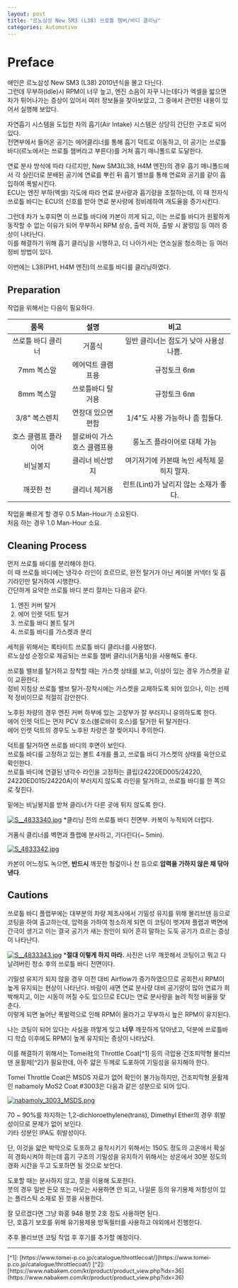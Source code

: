 ```yaml
---
layout: post
title: "르노삼성 New SM3 (L38) 쓰로틀 챔버/바디 클리닝"
categories: Automotive
---
```


# Preface
애인은 르노삼성 New SM3 (L38) 2010년식을 몰고 다닌다.  
그런데 무부하(Idle)시 RPM이 너무 높고, 엔진 소음이 자꾸 나는데다가 엑셀을 밟으면 차가 튀어나가는 증상이 있어서 여러 정보들을 찾아보았고, 그 중에서 관련된 내용이 있어서 실행해 보았다.  

자연흡기 시스템을 도입한 차의 흡기(Air Intake) 시스템은 상당히 간단한 구조로 되어 있다.  
전면부에서 들어온 공기는 에어클리너를 통해 흡기 덕트로 이동하고, 이 공기는 쓰로틀 바디(르노에서는 쓰로틀 챔버라고 부른다)를 거쳐 흡기 매니폴드로 도달한다.  
<!--excerpt-->

연료 분사 방식에 따라 다르지만, New SM3(L38, H4M 엔진)의 경우 흡기 매니폴드에서 각 실린더로 분배된 공기에 연료를 뿌린 뒤 흡기 밸브를 통해 연료와 공기를 같이 흡입하여 폭발시킨다.  
ECU는 엔진 부하(엑셀) 각도에 따라 연료 분사량과 흡기량을 조절하는데, 이 때 전자식 쓰로틀 바디는 ECU의 신호를 받아 연료 분사량에 정비례하여 개도율을 증가시킨다.  

그런데 차가 노후되면 이 쓰로틀 바디에 카본이 끼게 되고, 이는 쓰로틀 바디가 원활하게 동작할 수 없는 이유가 되어 무부하시 RPM 상승, 출력 저하, 출발 시 꿀렁임 등 여러 증상이 나타난다.  
이를 해결하기 위해 흡기 클리닝을 시행하고, 더 나아가서는 연소실을 청소하는 등 여러 정비 방법이 있다.  

이번에는 L38(PH1, H4M 엔진)의 쓰로틀 바디를 클리닝하였다.

## Preparation

작업을 위해서는 다음이 필요하다.

| 품목 | 설명 | 비고 |
| :--: | :--: | :--: |
| 쓰로틀 바디 클리너 | 거품식 | 일반 클리너는 점도가 낮아 사용성 나쁨. |
| 7mm 복스알 | 에어덕트 클램프용 | 규정토크 6㎚ |
| 8mm 복스알 | 쓰로틀바디 탈거용 | 규정토크 6㎚ |
| 3/8" 복스렌치 | 연장대 있으면 편함 | 1/4"도 사용 가능하나 좀 힘들다. |
| 호스 클램프 플라이어 | 블로바이 가스<br />호스 클램프용 | 롱노즈 플라이어로 대체 가능 | 
| 비닐봉지 | 클리너 비산방지 | 여기저기에 카본때 녹인 세척제 묻히지 말자. |
| 깨끗한 천 | 클리너 제거용 | 린트(Lint)가 날리지 않는 소재가 좋다. |

작업을 빠르게 할 경우 0.5 Man-Hour가 소요된다.  
처음 하는 경우 1.0 Man-Hour 소요.

## Cleaning Process

먼저 쓰로틀 바디를 분리해야 한다.  
이 때 쓰로틀 바디에는 냉각수 라인이 흐르므로, 완전 탈거가 아닌 케이블 커넥터 및 흡기라인만 탈거하여 시행한다.  
간단하게 요약한 쓰로틀 바디 분리 절차는 다음과 같다.  

1. 엔진 커버 탈거
2. 에어 인렛 덕트 탈거
3. 쓰로틀 바디 볼트 탈거
4. 쓰로틀 바디를 가스켓과 분리

세척을 위해서는 록타이트 쓰로틀 바디 클리너를 사용했다.  
르노삼성 순정으로 제공되는 쓰로틀 챔버 클리너(거품식)을 사용해도 좋다.  

쓰로틀 밸브를 탈거하고 장착할 때는 가스켓 상태를 보고, 이상이 있는 경우 가스켓을 같이 교환한다.  
정비 지침상 쓰로틀 밸브 탈거-장착시에는 가스켓을 교체하도록 되어 있으나, 이는 선제적 정비이므로 적절히 감안한다.  

노후된 차량의 경우 엔진 커버 하부에 있는 고정부가 잘 부러지니 유의하도록 한다.  
에어 인렛 덕트는 먼저 PCV 호스(블로바이 호스)를 탈거한 뒤 탈거한다.  
에어 인렛 덕트의 경우도 노후된 차량은 잘 찢어지니 주의한다.  

덕트를 탈거하면 쓰로틀 바디의 후면이 보인다.  
쓰로틀 바디를 고정하고 있는 볼트 4개를 풀고, 쓰로틀 바디 가스켓의 상태를 육안으로 확인한다.  
쓰로틀 바디에 연결된 냉각수 라인을 고정하는 클립(24220ED005/24220, 24220ED015/24220A)이 부러지지 않도록 라인을 탈거하고, 쓰로틀 바디를 한 쪽으로 젖힌다.  

밑에는 비닐봉지를 받쳐 클리너가 다른 곳에 튀지 않도록 한다.  

[![S__4833340.jpg](/assets/img/2023-02-15/S__4833340.jpg)](/assets/img/2023-02-15/S__4833340.jpg)
*클리닝 전의 쓰로틀 바디 전면부. 카복이 누적되어 더럽다.

거품식 클리너를 벽면과 플랩에 분사하고, 기다린다(~ 5min).

[![S_4833342.jpg](/assets/img/2023-02-15/S__4833342.jpg)](/assets/img/2023-02-15/S__4833342.jpg)

카본이 어느정도 녹으면, **반드시** 깨끗한 헝겊이나 천 등으로 **압력을 가하지 않은 채 닦아낸다**.  

## Cautions

쓰로틀 바디 플랩부에는 대부분의 차량 제조사에서 기밀성 유지를 위해 몰리브덴 등으로 코팅을 하여 출고하는데, 압력을 가하여 청소하게 되면 이 코팅이 벗겨져 플랩과 벽면에 간극이 생기고 이는 결국 공기가 새는 원인이 되어 흔히 말하는 도둑 공기가 흐르는 증상이 나타난다.  

[![S__4833343.jpg](/assets/img/2023-02-15/S__4833343.jpg)](/assets/img/2023-02-15/S__4833343.jpg)
***절대 이렇게 하지 마라.** 사진은 너무 깨끗해서 코팅이고 뭐고 다 날려버린 청소 후의 쓰로틀 바디 전면이다.

기밀성 유지가 되지 않을 경우 이전 대비 Airflow가 증가하였으므로 공회전시 RPM이 높게 유지되는 현상이 나타난다. 
바람이 새면 연료 분사량 대비 공기량이 많아 연료가 희박해지고, 이는 시동이 꺼질 수도 있으므로 ECU는 연료 분사량을 늘려 적정 비율을 맞춘다.  
이렇게 되면 늘어난 폭발력으로 인해 RPM이 올라가고 무부하시 높은 RPM이 유지된다.

나는 코팅이 되어 있다는 사실을 까맣게 잊고 **너무** 깨끗하게 닦아냈고, 덕분에 쓰로틀바디 학습 이후에도 RPM이 높게 유지되는 증상이 나타났다.  

이를 해결하기 위해서는 Tomei社의 Throttle Coat[^1] 등의 극압용 건조피막형 몰리브덴 윤활제[^2]가 필요한데, 아주 얇은 두께로 도포하여 기밀성을 유지해야 한다.  

Tomei Throttle Coat은 MSDS 자료가 없어 확인이 불가능하지만, 건조피막형 윤활제인 nabamoly MoS2 Coat #3003은 다음과 같은 성분으로 되어 있다.

[![nabamoly_3003_MSDS.png](/assets/img/2023-02-15/nabamoly_3003_MSDS.png)](/assets/img/2023-02-15/nabamoly_3003_MSDS.png)

70 ~ 90%를 차지하는 1,2-dichloroethylene(trans), Dimethyl Ether의 경우 휘발성이므로 문제가 없어 보인다.  
기타 성분인 IPA도 휘발성이다.  

단, 이것을 얇은 박막으로 도포하고 융착시키기 위해서는 150도 정도의 고온에서 확실히 경화시켜야 하는데 흡기 구조의 기밀성을 유지하기 위해서는 상온에서 30분 정도의 경화 시간을 두고 도포하면 될 것으로 보인다.

도포할 때는 분사하지 않고, 붓을 이용해 도포한다.  
붓의 경우 일반 돈모 또는 마모는 사용하면 안 되고, 나일론 등의 유기용제 저항성이 있는 플라스틱 소재로 된 붓을 사용한다.  

잘 모르겠다면 그냥 화홍 948 평붓 2호 정도 사용하면 된다.  
단, 호흡기 보호를 위해 유기용제용 방독필터를 사용하고 야외에서 진행한다.  

추후 몰리브덴 코팅 작업 후 후기를 추가할 예정이다.

<style>
.footnotes {
    font-size: 0.8rem;
}
</style>

---
<div class="footnotes" markdown="1">
[^1]: [https://www.tomei-p.co.jp/catalogue/throttlecoat/](https://www.tomei-p.co.jp/catalogue/throttlecoat/)  
[^2]: [https://www.nabakem.com/kr/product/product_view.php?idx=36](https://www.nabakem.com/kr/product/product_view.php?idx=36)  
</div>
